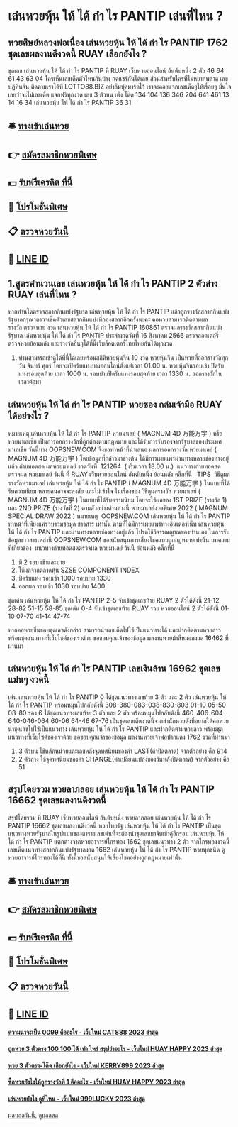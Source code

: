 # เล่นหวยหุ้น ให้ ได้ กํา ไร PANTIP เล่นที่ไหน ?
## หวยศิษย์หลวงพ่อเนื่อง เล่นหวยหุ้น ให้ ได้ กํา ไร PANTIP 1762 ชุดเลขผลงานดีงวดนี้ RUAY เลือกยังไง ?
ชุดเลข เล่นหวยหุ้น ให้ ได้ กํา ไร PANTIP ที่ RUAY เว็บหวยออนไลน์ อันดับหนึ่ง 2 ตัว
46 64 61 43 63 04
ใครเห็นเลขเด็ดตัวไหนกันบ้าง กดแชร์กันได้เลย ส่วนสำหรับใครที่ไม่หยากพลาด เลขปฏิทินจีน ติดตามเราได้ที่ LOTTO88.BIZ อย่าลืมบุ้คมาร์คไว้ เราจะคอยแจกเลขเด็ดๆให้เรื่อยๆ มั่นใจเลยว่าจะไม่เลขเด็ด แจกฟรีทุกงวด
เลข 3 ตัวบน เต็ง โต๊ด
134 104 136 346 204 641 461
13 14 16 34 เล่นหวยหุ้น ให้ ได้ กํา ไร PANTIP 36 31

## 🛎 [ทางเข้าเล่นหวย](https://bit.ly/3BG5bNw)
## 👉 [สมัครสมาชิกหวยพิเศษ](https://bit.ly/3BG5bNw)
## 💵 [รับฟรีเครดิต ที่นี้](https://bit.ly/3C3mvgS)
## 👑 [โปรโมชั่นพิเศษ](https://bit.ly/3C3mvgS)
## 📋 [ตรวจหวยวันนี้](https://bit.ly/3C3mvgS)
## 📱 [LINE ID](https://bit.ly/3C3mvgS)

## 1.สูตรคำนวนเลข เล่นหวยหุ้น ให้ ได้ กํา ไร PANTIP 2 ตัวล่าง RUAY เล่นที่ไหน ?
หากท่านใดตรวจสลากกินแบ่งรัฐบาล เล่นหวยหุ้น ให้ ได้ กํา ไร PANTIP เเล้วถูกรางวัลสลากกินแบ่งรัฐบาลกรุณาตรวจเช็คตัวเลขสลากกินแบ่งที่กองสลากอีกครั้งนะคะ
คอหวยสามารถติดตามผลรางวัล ตรวจหวย งวด เล่นหวยหุ้น ให้ ได้ กํา ไร PANTIP 160861 ตรวจผลรางวัลสลากกินแบ่งรัฐบาล เล่นหวยหุ้น ให้ ได้ กํา ไร PANTIP ประจำงวดวันที่ 16 สิงหาคม 2566 ตรวจลอตเตอรี่ ตรวจหวยย้อนหลัง และรางวัลอื่นๆได้ที่นี้เว็บล็อตเตอรี่ไทยไทยกันได้ทุกงวด
1. ท่านสามารถเข้าดูได้ที่นี่ได้เลยพร้อมสถิติหวยหุ้นจีน 10 งวด หวยหุ้นจีน เป็นหวยที่ออกรางวัลทุกวัน จันทร์ ศุกร์ โดยจะเปิดรับแทงทางออนไลน์ตั้งแต่เวลา 01.00 น. หวยหุ้นจีนรอบเช้า ปิดรับแทงรอบสุดท้าย เวลา 1000 น. รอบบ่ายปิดรับแทงรอบสุดท้าย เวลา 1330 น. ออกรางวัลในเวลาต่อมา

## เล่นหวยหุ้น ให้ ได้ กํา ไร PANTIP หวยซอง ถล่มเจ้ามือ RUAY ได้อย่างไร ?
หมายเหตุ เล่นหวยหุ้น ให้ ได้ กํา ไร PANTIP หวยมาเลย์ ( MAGNUM 4D 万能万字 ) หรือ หวยมาเลเซีย เป็นการออกรางวัลที่ถูกต้องตามกฎหมาย และได้รับการรับรองจากรัฐบาลของประเทศมาเลเชีย
วันนี้ทาง OOPSNEW.COM จึงขอทำหน้าที่นำเสนอ ผลการออกรางวัล หวยมาเลย์ ( MAGNUM 4D 万能万字 ) โดยข้อมูลที่กล่าวมาข่างต้น ได้มีการเผยแพร่ผ่านทางหลายช่องทางอยู่แล้ว
ถ่ายทอดสด ผลหวยมาเลย์ งวดวันที่  121264  ( เริ่มเวลา 18.00 น.)
 แนวทางถ่ายทอดสดตรวจผล หวยมาเลย์ วันนี้ ที่ RUAY เว็บหวยออนไลน์ อันดับหนึ่ง ย้อนหลัง คลิ๊กที่นี่  
TIPS  วิธีดูผลรางวัลหวยมาเลย์ เล่นหวยหุ้น ให้ ได้ กํา ไร PANTIP ( MAGNUM 4D 万能万字 ) ในแบบที่ได้รับความนิยม
หลายคนอาจจะสงสัย และไม่เข้าใจ ในเรื่องของ วิธีดูผลรางวัล หวยมาเลย์ ( MAGNUM 4D 万能万字 ) ในแบบที่ได้รับความนิยม โดยจะใช้ผลของ 1ST PRIZE (รางวัล 1) และ 2ND PRIZE (รางวัลที่ 2) ตามตัวอย่างด่านล่างนี้
หวยมาเลย์งวดพิเศษ 2022 ( MAGNUM SPECIAL DRAW 2022 )
หมายเหตุ  OOPSNEW.COM เล่นหวยหุ้น ให้ ได้ กํา ไร PANTIP ทำหน้าที่เพียงแค่รวบรวมข้อมูล ข่าวสาร เท่านั้น ตามที่ได้มีการเผยแพร่ทางอินเตอร์เน็ท เล่นหวยหุ้น ให้ ได้ กํา ไร PANTIP และผ่านทางหลายช่องทางอยู่แล้ว โปรดใช้วิจารณญาณของท่านเอง ในการรับข้อมูลข่าวสารเหล่านี้ OOPSNEW.COM ขอสนับสนุนการเสี่ยงโชคแบบถูกกฎหมายเท่านั้น
บทความที่เกี่ยวข้อง
 แนวทางถ่ายทอดสดตรวจผล หวยมาเลย์ วันนี้ ย้อนหลัง คลิ๊กที่นี่  
1. มี 2 รอบ เช้าและบ่าย
2. ใช้ผลจากตลาดหุ้น SZSE COMPONENT INDEX
3. ปิดรับแทง รอบเช้า 1000 รอบบ่าย 1330
4. ออกผล รอบเช้า 1030 รอบบ่าย 1400

ชุดเด่น เล่นหวยหุ้น ให้ ได้ กํา ไร PANTIP 2-5 จับเข้าชุดเลขท้าย RUAY 2 ตัวได้ดังนี้
21-12
28-82
51-15
58-85
ชุดเด่น 0-4 จับเข้าชุดเลขท้าย RUAY รวย หวยออนไลน์ 2 ตัวได้ดังนี้
01-10
07-70
41-14
47-74

หากคอหวยชื่นชอบชุดเลขดังกล่าว สามารถนำเลขเด็ดไปใช้เป็นแนวทางได้ และฝากติดตามหวยลาว พร้อมชุดแนวทางที่เว็บไซต์ของเราด้วย
ขอขอบคุณเจ้าของข้อมูล
ผลงานหวยม้าสีหมอกงวด 16462 ที่ผ่านมา

## เล่นหวยหุ้น ให้ ได้ กํา ไร PANTIP เลขเงินล้าน 16962 ชุดเลขแม่นๆ งวดนี้
เด่น เล่นหวยหุ้น ให้ ได้ กํา ไร PANTIP 0 ได้ชุดแนวทางเลขท้าย 3 ตัว และ 2 ตัว เล่นหวยหุ้น ให้ ได้ กํา ไร PANTIP พร้อมหมุนไปกลับดังนี้
308-380-083-038-830-803
01-10
05-50
08-80
รอง 6 ได้ชุดแนวทางเลขท้าย 3 ตัว และ 2 ตัว พร้อมหมุนไปกลับดังนี้
460-406-604-640-046-064
60-06
64-46
67-76
เป็นชุดเลขเด็ดงวดนี้จากสำนักหวยดังที่อยากให้คอหวยนำชุดเลขไปใช้เป็นแนวทาง เล่นหวยหุ้น ให้ ได้ กํา ไร PANTIP และฝากติดตามหวยลาว พร้อมชุดแนวทางที่เว็บไซต์ของเราด้วย
ขอขอบคุณเจ้าของข้อมูล
ผลงานหวยเจ้าพ่อปากแดง 1762 งวดที่ผ่านมา

1. 3 ตัวบน ใช้หลักหน่วยและเลขหลังจุดทศนิยมของค่า LAST(ค่าปิดตลาด) จากตัวอย่าง คือ 914
2. 2 ตัวล่าง ใช้จุดทศนิยมของค่า CHANGE(ค่าเปลี่ยนแปลงของวันหลังปิดตลาด) จากตัวอย่าง คือ 51

## สรุปโดยรวม หวยลาภลอย เล่นหวยหุ้น ให้ ได้ กํา ไร PANTIP 16662 ชุดเลขผลงานดีงวดนี้
สรุปโดยรวม ที่ RUAY เว็บหวยออนไลน์ อันดับหนึ่ง หวยลาภลอย เล่นหวยหุ้น ให้ ได้ กํา ไร PANTIP 16662 ชุดเลขผลงานดีงวดนี้ หวยไทยรัฐ เล่นหวยหุ้น ให้ ได้ กํา ไร PANTIP เป็นชุดแนวทางหวยรัฐบาลในรูปแบบของตารางเลขเด่นที่จะต้องนำชุดเลขมาจับเข้าคู่อีกรอบ เล่นหวยหุ้น ให้ ได้ กํา ไร PANTIP แตกต่างจากหวยอาจารย์ไกรทอง 1662 ชุดเลขแนวทาง 2 ตัว จากไกรทองงวดนี้ เลขเด็ดแนวทางสลากกินแบ่งรัฐบาลงวด 1662 เล่นหวยหุ้น ให้ ได้ กํา ไร PANTIP หวยทุกชนิด ดูหวยอาจารย์ไกรทองได้ที่นี่ ทั้งนี้ขอสนับสนุนให้เสี่ยงโชคอย่างถูกกฎหมายเท่านั้น

## 🛎 [ทางเข้าเล่นหวย](https://bit.ly/3BG5bNw)
## 👉 [สมัครสมาชิกหวยพิเศษ](https://bit.ly/3BG5bNw)
## 💵 [รับฟรีเครดิต ที่นี้](https://bit.ly/3C3mvgS)
## 👑 [โปรโมชั่นพิเศษ](https://bit.ly/3C3mvgS)
## 📋 [ตรวจหวยวันนี้](https://bit.ly/3C3mvgS)
## 📱 [LINE ID](https://bit.ly/3C3mvgS)

#### [ความน่าจะเป็น 0099 คืออะไร - เว็บใหม่ CAT888 2023 ล่าสุด](https://atom.io/themes/ความน่าจะเป็น%200099%20คืออะไร%20-%20เว็บใหม่%20cat888%202023%20ล่าสุด)
#### [ถูกหวย 3 ตัวตรง 100 100 ได้ เท่า ไหร่ สรุปว่าอะไร - เว็บใหม่ HUAY HAPPY 2023 ล่าสุด](https://atom.io/themes/ถูกหวย%203%20ตัวตรง%20100%20100%20ได้%20เท่า%20ไหร่%20สรุปว่าอะไร%20-%20เว็บใหม่%20huay%20happy%202023%20ล่าสุด)
#### [หวย 3 ตัวตรง-โต๊ด เลือกยังไง - เว็บใหม่ KERRY899 2023 ล่าสุด](https://atom.io/themes/หวย%203%20ตัวตรง-โต๊ด%20เลือกยังไง%20-%20เว็บใหม่%20kerry899%202023%20ล่าสุด)
#### [ซื้อหวยยังไงให้ถูกรางวัลที่ 1 คืออะไร - เว็บใหม่ HUAY HAPPY 2023 ล่าสุด](https://atom.io/themes/ซื้อหวยยังไงให้ถูกรางวัลที่%201%20คืออะไร%20-%20เว็บใหม่%20huay%20happy%202023%20ล่าสุด)
#### [เล่นหวยยังไง ดูที่ไหน - เว็บใหม่ 999LUCKY 2023 ล่าสุด](https://atom.io/themes/เล่นหวยยังไง%20ดูที่ไหน%20-%20เว็บใหม่%20999lucky%202023%20ล่าสุด)

[ผลบอลวันนี้](https://siamsport.tv "ผลบอลวันนี้"), [ดูบอลสด](https://siamsport.tv/ดูบอลสด "ดูบอลสด")